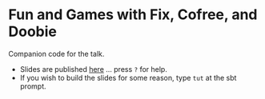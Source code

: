 # Fun and Games with Fix, Cofree, and Doobie

Companion code for the talk.

- Slides are published [here](http://tpolecat.github.io/presentations/cofree/slides) ... press `?` for help.
- If you wish to build the slides for some reason, type `tut` at the sbt prompt.

